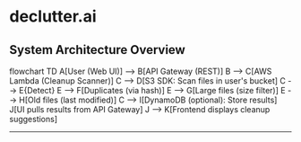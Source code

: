 # declutter.ai

## System Architecture Overview

flowchart TD
A[User (Web UI)] --> B[API Gateway (REST)]
B --> C[AWS Lambda (Cleanup Scanner)]
C --> D[S3 SDK: Scan files in user's bucket]
C --> E{Detect}
E --> F[Duplicates (via hash)]
E --> G[Large files (size filter)]
E --> H[Old files (last modified)]
C --> I[DynamoDB (optional): Store results]
J[UI pulls results from API Gateway]
J --> K[Frontend displays cleanup suggestions]

---
